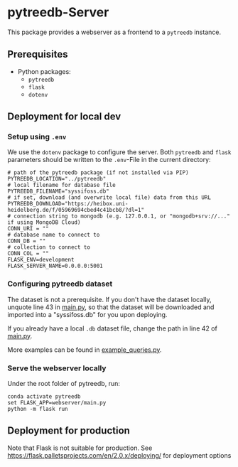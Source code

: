 # pytreedb-Server

This package provides a webserver as a frontend to a `pytreedb` instance.

## Prerequisites
- Python packages:
  - `pytreedb`
  - `flask`
  - `dotenv`
  
## Deployment for local dev
### Setup using `.env`
We use the `dotenv` package to configure the server. Both `pytreedb` and `flask` parameters should be written to
the `.env`-File in the current directory: 
```
# path of the pytreedb package (if not installed via PIP)
PYTREEDB_LOCATION="../pytreedb"
# local filename for database file
PYTREEDB_FILENAME="syssifoss.db"
# if set, download (and overwrite local file) data from this URL
PYTREEDB_DOWNLOAD="https://heibox.uni-heidelberg.de/f/05969694cbed4c41bcb8/?dl=1"
# connection string to mongodb (e.g. 127.0.0.1, or "mongodb+srv://..." if using MongoDB Cloud)
CONN_URI = ""
# database name to connect to
CONN_DB = ""
# collection to connect to
CONN_COL = ""
FLASK_ENV=development
FLASK_SERVER_NAME=0.0.0.0:5001
```

### Configuring pytreedb dataset
The dataset is not a prerequisite. If you don't have the dataset locally, unquote  line 43 in [main.py](main.py), so that the dataset will be downloaded and imported into a "syssifoss.db" for you upon deploying.

If you already have a local `.db` dataset file, change the path in line 42 of [main.py](main.py).

More examples can be found in [example_queries.py](../../examples/example_queries.py).

### Serve the webserver locally
Under the root folder of pytreedb, run:

```
conda activate pytreedb
set FLASK_APP=webserver/main.py
python -m flask run
```

## Deployment for production
Note that Flask is not suitable for production. 
See https://flask.palletsprojects.com/en/2.0.x/deploying/ for deployment options